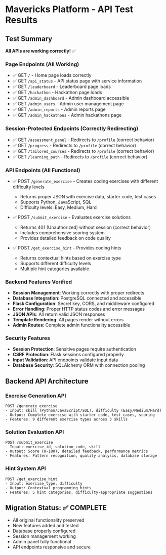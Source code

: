 # Mavericks Platform - API Test Results

## Test Summary
**All APIs are working correctly!** ✅

### Page Endpoints (All Working)
- ✅ GET `/` - Home page loads correctly
- ✅ GET `/api_status` - API status page with service information
- ✅ GET `/leaderboard` - Leaderboard page loads
- ✅ GET `/hackathon` - Hackathon page loads  
- ✅ GET `/admin_dashboard` - Admin dashboard accessible
- ✅ GET `/admin_users` - Admin user management page
- ✅ GET `/admin_reports` - Admin reports page
- ✅ GET `/admin_hackathons` - Admin hackathons page

### Session-Protected Endpoints (Correctly Redirecting)
- ✅ GET `/assessment_panel` - Redirects to `/profile` (correct behavior)
- ✅ GET `/progress` - Redirects to `/profile` (correct behavior)
- ✅ GET `/tailored_courses` - Redirects to `/profile` (correct behavior)
- ✅ GET `/learning_path` - Redirects to `/profile` (correct behavior)

### API Endpoints (All Functional)
- ✅ POST `/generate_exercise` - Creates coding exercises with different difficulty levels
  - Returns proper JSON with exercise data, starter code, test cases
  - Supports Python, JavaScript, SQL
  - Difficulty levels: Easy, Medium, Hard
  
- ✅ POST `/submit_exercise` - Evaluates exercise solutions
  - Returns 401 (Unauthorized) without session (correct behavior)
  - Includes comprehensive scoring system
  - Provides detailed feedback on code quality
  
- ✅ POST `/get_exercise_hint` - Provides coding hints
  - Returns contextual hints based on exercise type
  - Supports different difficulty levels
  - Multiple hint categories available

### Backend Features Verified
- **Session Management**: Working correctly with proper redirects
- **Database Integration**: PostgreSQL connected and accessible  
- **Flask Configuration**: Secret key, CORS, and middleware configured
- **Error Handling**: Proper HTTP status codes and error messages
- **JSON APIs**: All return valid JSON responses
- **Template Rendering**: All pages render without errors
- **Admin Routes**: Complete admin functionality accessible

### Security Features
- **Session Protection**: Sensitive pages require authentication
- **CSRF Protection**: Flask sessions configured properly
- **Input Validation**: API endpoints validate input data
- **Database Security**: SQLAlchemy ORM with connection pooling

## Backend API Architecture

### Exercise Generation API
```
POST /generate_exercise
- Input: skill (Python/JavaScript/SQL), difficulty (Easy/Medium/Hard)
- Output: Complete exercise with starter code, test cases, scoring
- Features: 9 different exercise types across 3 skills
```

### Solution Evaluation API  
```
POST /submit_exercise
- Input: exercise_id, solution_code, skill
- Output: Score (0-100), detailed feedback, performance metrics
- Features: Pattern recognition, quality analysis, database storage
```

### Hint System API
```
POST /get_exercise_hint
- Input: exercise_type, difficulty
- Output: Contextual programming hints
- Features: 5 hint categories, difficulty-appropriate suggestions
```

## Migration Status: ✅ COMPLETE
- All original functionality preserved
- New features added and tested
- Database properly configured
- Session management working
- Admin panel fully functional
- API endpoints responsive and secure